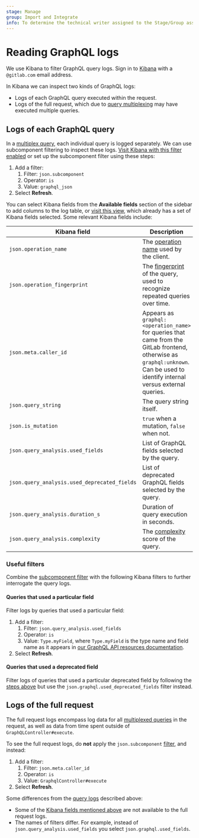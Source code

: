 ```yaml
---
stage: Manage
group: Import and Integrate
info: To determine the technical writer assigned to the Stage/Group associated with this page, see https://about.gitlab.com/handbook/product/ux/technical-writing/#assignments
---
```


# Reading GraphQL logs

We use Kibana to filter GraphQL query logs. Sign in to [Kibana](https://log.gprd.gitlab.net/)
with a `@gitlab.com` email address.

In Kibana we can inspect two kinds of GraphQL logs:

- Logs of each GraphQL query executed within the request.
- Logs of the full request, which due to [query multiplexing](https://graphql-ruby.org/queries/multiplex.html)
   may have executed multiple queries.

## Logs of each GraphQL query

In a [multiplex query](https://graphql-ruby.org/queries/multiplex.html), each individual query
is logged separately. We can use subcomponent filtering to inspect these logs.
[Visit Kibana with this filter enabled](https://log.gprd.gitlab.net/goto/a0da8c9a1e9c1f533a058b7d29d13956)
or set up the subcomponent filter using these steps:

1. Add a filter:
   1. Filter: `json.subcomponent`
   1. Operator: `is`
   1. Value: `graphql_json`
1. Select **Refresh**.

You can select Kibana fields from the **Available fields** section of the sidebar to
add columns to the log table, or [visit this view](https://log.gprd.gitlab.net/goto/5826d3d3affb41cac52e637ffc205905),
which already has a set of Kibana fields selected. Some relevant Kibana fields include:

| Kibana field | Description |
| ---      | ---      |
| `json.operation_name` | The [operation name](https://graphql.org/learn/queries/#operation-name) used by the client. |
| `json.operation_fingerprint`| The [fingerprint](https://graphql-ruby.org/api-doc/1.12.20/GraphQL/Query#fingerprint-instance_method) of the query, used to recognize repeated queries over time. |
| `json.meta.caller_id` | Appears as `graphql:<operation_name>` for queries that came from the GitLab frontend, otherwise as `graphql:unknown`. Can be used to identify internal versus external queries. |
| `json.query_string` | The query string itself. |
| `json.is_mutation` | `true` when a mutation, `false` when not. |
| `json.query_analysis.used_fields` | List of GraphQL fields selected by the query. |
| `json.query_analysis.used_deprecated_fields` | List of deprecated GraphQL fields selected by the query. |
| `json.query_analysis.duration_s` | Duration of query execution in seconds. |
| `json.query_analysis.complexity` | The [complexity](../api_graphql_styleguide.md#max-complexity) score of the query. |

### Useful filters

Combine the [subcomponent filter](#logs-of-each-graphql-query) with the following Kibana filters to further interrogate the query logs.

#### Queries that used a particular field

Filter logs by queries that used a particular field:

1. Add a filter:
   1. Filter: `json.query_analysis.used_fields`
   1. Operator: `is`
   1. Value: `Type.myField`, where `Type.myField` is the type name and field name as it
      appears in [our GraphQL API resources documentation](../../api/graphql/reference/index.md).
1. Select **Refresh**.

#### Queries that used a deprecated field

Filter logs of queries that used a particular deprecated field by following the
[steps above](#queries-that-used-a-particular-field) but use the `json.graphql.used_deprecated_fields`
filter instead.

## Logs of the full request

The full request logs encompass log data for all [multiplexed queries](https://graphql-ruby.org/queries/multiplex.html)
in the request, as well as data from time spent outside of `GraphQLController#execute`.

To see the full request logs, do **not** apply the `json.subcomponent` [filter](#logs-of-each-graphql-query), and instead:

1. Add a filter:
   1. Filter: `json.meta.caller_id`
   1. Operator: `is`
   1. Value: `GraphqlController#execute`
1. Select **Refresh**.

Some differences from the [query logs](#logs-of-each-graphql-query) described above:

- Some of the [Kibana fields mentioned above](#logs-of-each-graphql-query) are not available to the full request logs.
- The names of filters differ. For example, instead of `json.query_analysis.used_fields` you select `json.graphql.used_fields`.
